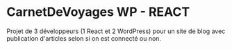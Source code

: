 # CarnetDeVoyages WP - REACT
Projet de 3 développeurs (1 React et 2 WordPress) pour un site de blog avec publication d'articles selon si on est connecté ou non.
